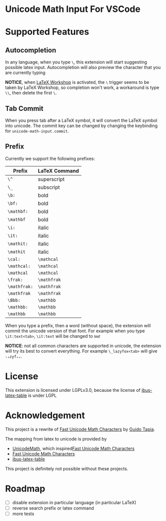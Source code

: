 # Unicode Math Input For VSCode

# Supported Features

## Autocompletion

In any language, when you type `\`, this extension will start suggesting possible latex input. 
Autocompletion will also preview the character that you are currently typing

**NOTICE**, when [LaTeX Workshop](https://github.com/James-Yu/LaTeX-Workshop) is activated, 
the `\` trigger seems to be taken by LaTeX Workshop, so completion won't work,
a workaround is type `\\`, then delete the first `\`. 


## Tab Commit

When you press tab after a LaTeX symbol, it will convert the LaTeX symbol into unicode.
The commit key can be changed by changing the keybinding for `unicode-math-input.commit`.

## Prefix 

Currently we support the following prefixes:

| Prefix  | LaTeX Command |
| --- | --- |
| `\^`  | superscript |
| `\_`  | subscript |
|`\b:` | bold |
|`\bf:` | bold |
|`\mathbf:` | bold |
|`\mathbf` | bold |
|`\i:` | italic |
|`\it:` | italic |
|`\mathit:` | italic |
|`\mathit` | italic |
|`\cal:` | `\mathcal` |
|`\mathcal:` | `\mathcal` |
|`\mathcal` | `\mathcal` |
|`\frak:` | `\mathfrak` |
|`\mathfrak:` | `\mathfrak` |
|`\mathfrak` | `\mathfrak` |
|`\Bbb:` | `\mathbb` |
|`\mathbb:` | `\mathbb` |
|`\mathbb` | `\mathbb` |

When you type a prefix, then a word (without space),
the extension will commit the unicode version of that font.
For example when you type `\it:text<tab>`, `\it:text` will be changed to `𝑡𝑒𝑠𝑡`

**NOTICE**: not all common characters are supported in unicode, 
the extension will try its best to convert everything. 
For example `\_lazyfox<tab>` will give `ₗₐzyfₒₓ`.

# License

This extension is licensed under LGPLv3.0,
because the license of [ibus-latex-table](https://github.com/moebiuscurve/ibus-table-others/blob/main/tables/latex.txt) is under LGPL

# Acknowledgement 

This project is a rewrite of [Fast Unicode Math Characters](https://github.com/gatapia/unicode-math-input)
by [Guido Tapia](https://github.com/gatapia). 

The mapping from latex to unicode is provided by 

- [UnicodeMath](https://github.com/mvoidex/UnicodeMath), which inspired[Fast Unicode Math Characters](https://github.com/gatapia/unicode-math-input)
- [Fast Unicode Math Characters](https://github.com/gatapia/unicode-math-input)
- [ibus-latex-table](https://github.com/moebiuscurve/ibus-table-others/blob/main/tables/latex.txt)

This project is definitely not possible without these projects.


# Roadmap

- [ ] disable extension in particular language (in particular LaTeX)
- [ ] reverse search prefix or latex command
- [ ] more tests